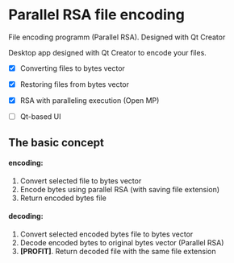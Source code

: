 # Parallel RSA file encoding
File encoding programm (Parallel RSA). Designed with Qt Creator

Desktop app designed with Qt Creator to encode your files.

- [x] Converting files to bytes vector
- [x] Restoring files from bytes vector
- [x] RSA with paralleling execution (Open MP)
- [ ] Qt-based UI


## The basic concept
#### encoding:
1. Convert selected file to bytes vector
2. Encode bytes using parallel RSA (with saving file extension)
3. Return encoded bytes file
 
#### decoding:
1. Convert selected encoded bytes file to bytes vector
2. Decode encoded bytes to original bytes vector (Parallel RSA)
3. **[PROFIT]**. Return decoded file with the same file extension 
